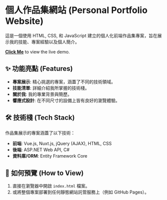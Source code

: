 # 個人作品集網站 (Personal Portfolio Website)

這是一個使用 HTML, CSS, 和 JavaScript 建立的個人化前端作品集專案，旨在展示我的技能、專案經驗以及個人簡介。

**[Click Me](https://guojie526.github.io/PortfolioWeb/)** to view the live demo.

## ✨ 功能亮點 (Features)

- **專案展示**: 精心挑選的專案，涵蓋了不同的技術領域。
- **技能清單**: 詳細介紹我所掌握的技術棧。
- **關於我**: 我的專業背景與簡歷。
- **響應式設計**: 在不同尺寸的設備上皆有良好的瀏覽體驗。

## 🛠️ 技術棧 (Tech Stack)

作品集展示的專案涵蓋了以下技術：

- **前端**: Vue.js, Nuxt.js, jQuery (AJAX), HTML, CSS
- **後端**: ASP.NET Web API, C#
- **資料庫/ORM**: Entity Framework Core

## 🚀 如何預覽 (How to View)

1.  直接在瀏覽器中開啟 `index.html` 檔案。
2.  或將整個專案部署到任何靜態網站託管服務上（例如 GitHub Pages）。
